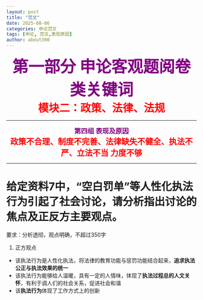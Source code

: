 ```yaml
---
layout: post
title: "范文"
date: 2025-08-06
categories: 申论范文
tags: [申论, 范文,表现原因]
author: about300
---
```


<div align="center">
<span style="font-size:3em; font-weight:bold; color:purple;">第一部分 申论客观题阅卷类关键词</span>
</div>

<div align="center">
<span style="font-size:2em; color:red; font-weight:bold;">模块二：政策、法律、法规</span>
</div>

-------------------------------------------------------------------------------------

<div align="center">
<span style="font-size:1.25em; color:purple; font-weight:bold;">第四组 表现及原因</span>
</div>

<div align="center">
<span style="font-size:1.5em; color:red; font-weight:bold;">
政策不合理、制度不完善、法律缺失不健全、执法不严、立法不当 力度不够
</span>
</div>

---

# 给定资料7中，“空白罚单”等人性化执法行为引起了社会讨论，请分析指出讨论的焦点及正反方主要观点。
要求：分析透彻，观点明确，不超过350字

1. 正方观点
- 该执法行为是人性化执法，将法律的教育功能与惩罚功能结合起来，**追求执法公正与执法效果的统一**
- 该执法行为能够给人温暖，具有一定的人情味，体现了**执法过程总的人文关怀**，有利于调人们的社会关系，促进社会和谐
- 该**执法行为**体现了工作方式上的创新

